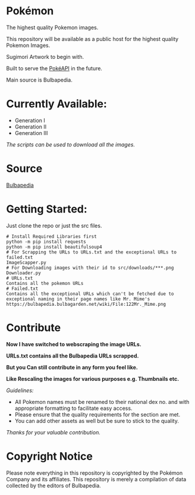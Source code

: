 # Pokémon
 The highest quality Pokemon images.
 
 This repository will be available as a public host for the highest quality Pokemon Images.
 
 Sugimori Artwork to begin with.
 
 Built to serve the [PokéAPI](https://pokeapi.co/) in the future.
 
 Main source is Bulbapedia.
 
 
# Currently Available:
* Generation I
* Generation II
* Generation III

*The scripts can be used to download all the images.*
 
# Source
 [Bulbapedia](http://bulbapedia.bulbagarden.net)

# Getting Started:
Just clone the repo or just the src files.

```
# Install Required Libraries first
python -m pip install requests
python -m pip install beautifulsoup4
# For Scrapping the URLs to URLs.txt and the exceptional URLs to failed.txt
ImageScapper.py
# For Downloading images with their id to src/downloads/***.png
Downloader.py
# URLs.txt
Contains all the pokemon URLs
# Failed.txt
Contains all the exceptional URLs which can't be fetched due to exceptional naming in their page names like Mr. Mime's
https://bulbapedia.bulbagarden.net/wiki/File:122Mr._Mime.png
```

# Contribute
**Now I have switched to webscraping the image URLs.**

**URLs.txt contains all the Bulbapedia URLs scrapped.**

**But you Can still contribute in any form you feel like.**

**Like Rescaling the images for various purposes e.g. Thumbnails etc.**

*Guidelines:*
 * All Pokemon names must be renamed to their national dex no. and with appropriate formatting to facilitate easy access.
 * Please ensure that the quality requirements for the section are met.
 * You can add other assets as well but be sure to stick to the quality.

*Thanks for your valuable contribution.*

# Copyright Notice
Please note everything in this repository is copyrighted by the Pokémon Company and its affiliates. This repository is merely a compilation of data collected by the editors of Bulbapedia.
